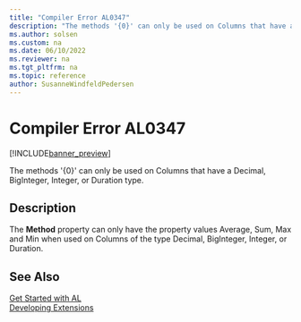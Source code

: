 ```yaml
---
title: "Compiler Error AL0347"
description: "The methods '{0}' can only be used on Columns that have a Decimal, BigInteger, Integer, or Duration type."
ms.author: solsen
ms.custom: na
ms.date: 06/10/2022
ms.reviewer: na
ms.tgt_pltfrm: na
ms.topic: reference
author: SusanneWindfeldPedersen
---
```

[//]: # (START>DO_NOT_EDIT)
[//]: # (IMPORTANT:Do not edit any of the content between here and the END>DO_NOT_EDIT.)
[//]: # (Any modifications should be made in the .xml files in the ModernDev repo.)
# Compiler Error AL0347

[!INCLUDE[banner_preview](../includes/banner_preview.md)]

The methods '{0}' can only be used on Columns that have a Decimal, BigInteger, Integer, or Duration type.

## Description
The **Method** property can only have the property values Average, Sum, Max and Min when used on Columns of the type Decimal, BigInteger, Integer, or Duration.  

[//]: # (IMPORTANT: END>DO_NOT_EDIT)
## See Also  
[Get Started with AL](../devenv-get-started.md)  
[Developing Extensions](../devenv-dev-overview.md)  